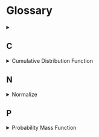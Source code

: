 # Glossary

<details>
  <summary></summary>
</details>

## C

<details>
  <summary>Cumulative Distribution Function</summary>

Source: DataCamp – Exploratory Data Analysis in Python 
Source: empiricaldist package 

**Notes** 

For a given value of x, it tells you the probability of getting something <= x 

Example computing the empirical cdf 
```
def ecdf(data): 

    """Compute ECDF for a one-dimensional array of measurements.""" 

    # Number of data points: n 
    n = len(data) 
    
    # x-data for the ECDF: x 
    x = np.sort(data) 
    
    # y-data for the ECDF: y 
    y = np.arange(1, n + 1) / n 
    
    return x, y 
```
</details>


## N

<details>
  <summary>Normalize</summary>
 Source: DataCamp – Exploratory Data Analysis in Python 

**Notes** 
* This actually means to add up to 1 
</details>


## P
<details>
  <summary>Probability Mass Function</summary>

Source: Datacamp – Exploratory Data Analysis 
Source: empiricaldist package 

**Notes** 

* Introduced as another way of thinking about distributions 
* It basically takes the percentage of the whole and plots it using something like matplotlib.pyplot.bar 
* Advantageous because it shows all unique values as opposed to bins 
* PDF is the continuous analog to the PMF 

</details>


  


